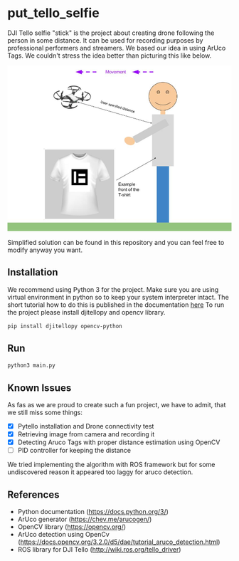 # put_tello_selfie
DJI Tello selfie "stick" is the project about creating drone following the person in some distance. It can be used for recording purposes by professional performers and streamers. We based our idea in using ArUco Tags. We couldn't stress the idea better than picturing this like below.

![alt text](https://github.com/filesmuggler/put_tello_selfie/blob/main/docs/idea.jpg)

Simplified solution can be found in this repository and you can feel free to modify anyway you want.

## Installation
We recommend using Python 3 for the project.
Make sure you are using virtual environment in python so to keep your system interpreter intact.
The short tutorial how to do this is published in the documentation [here](https://docs.python.org/3/library/venv.html)
To run the project please install djitellopy and opencv library.

```bash
pip install djitellopy opencv-python
```
## Run

```bash
python3 main.py
```

## Known Issues
As fas as we are proud to create such a fun project, we have to admit, that we still miss some things:

- [x] Pytello installation and Drone connectivity test
- [x] Retrieving image from camera and recording it
- [x] Detecting Aruco Tags with proper distance estimation using OpenCV 
- [ ] PID controller for keeping the distance

We tried implementing the algorithm with ROS framework but for some undiscovered reason it appeared too laggy for aruco detection.

## References
- Python documentation (https://docs.python.org/3/)
- ArUco generator (https://chev.me/arucogen/)
- OpenCV library (https://opencv.org/)
- ArUco detection using OpenCv (https://docs.opencv.org/3.2.0/d5/dae/tutorial_aruco_detection.html)
- ROS library for DJI Tello (http://wiki.ros.org/tello_driver)

